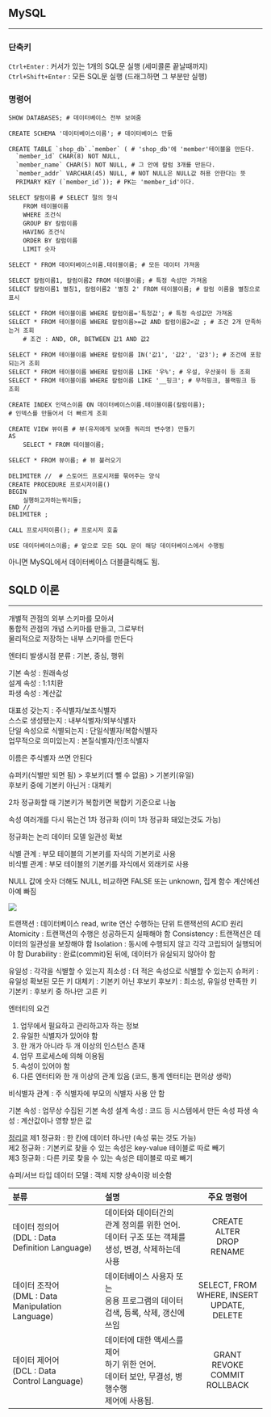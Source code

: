 ## MySQL
<hr>



### 단축키

`Ctrl+Enter` : 커서가 있는 1개의 SQL문 실행 (세미콜론 끝날때까지)
`Ctrl+Shift+Enter` : 모든 SQL문 실행 (드래그하면 그 부분만 실행)

### 명령어

```mysql
SHOW DATABASES; # 데이터베이스 전부 보여줌
```

```mysql
CREATE SCHEMA '데이터베이스이름'; # 데이터베이스 만듦
```

```mysql
CREATE TABLE `shop_db`.`member` ( # 'shop_db'에 'member'테이블을 만든다.
  `member_id` CHAR(8) NOT NULL,
  `member_name` CHAR(5) NOT NULL, # 그 안에 칼럼 3개를 만든다.
  `member_addr` VARCHAR(45) NULL, # NOT NULL은 NULL값 허용 안한다는 뜻
  PRIMARY KEY (`member_id`)); # PK는 'member_id'이다.
```

```mysql
SELECT 칼럼이름 # SELECT 절의 형식
	FROM 테이블이름
	WHERE 조건식
	GROUP BY 칼럼이름
	HAVING 조건식
	ORDER BY 칼럼이름
	LIMIT 숫자
```

```mysql
SELECT * FROM 데이터베이스이름.테이블이름; # 모든 데이터 가져옴

SELECT 칼럼이름1, 칼럼이름2 FROM 테이블이름; # 특정 속성만 가져옴
SELECT 칼럼이름1 별칭1, 칼럼이름2 '별칭 2' FROM 테이블이름; # 칼럼 이름을 별칭으로 표시

SELECT * FROM 테이블이름 WHERE 칼럼이름='특정값'; # 특정 속성값만 가져옴 
SELECT * FROM 테이블이름 WHERE 칼럼이름>=값 AND 칼럼이름2<값 ; # 조건 2개 만족하는거 조회
	# 조건 : AND, OR, BETWEEN 값1 AND 값2

SELECT * FROM 테이블이름 WHERE 칼럼이름 IN('값1', '값2', '값3'); # 조건에 포함되는거 조회
SELECT * FROM 테이블이름 WHERE 칼럼이름 LIKE '우%'; # 우설, 우산꽂이 등 조회
SELECT * FROM 테이블이름 WHERE 칼럼이름 LIKE '__핑크'; # 무적핑크, 블랙핑크 등 조회
```

```mysql
CREATE INDEX 인덱스이름 ON 데이터베이스이름.테이블이름(칼럼이름); 
# 인덱스를 만들어서 더 빠르게 조회
```

```mysql
CREATE VIEW 뷰이름 # 뷰(유저에게 보여줄 쿼리의 변수명) 만들기
AS
	SELECT * FROM 테이블이름;

SELECT * FROM 뷰이름; # 뷰 불러오기
```

```mysql
DELIMITER //  # 스토어드 프로시저를 묶어주는 양식
CREATE PROCEDURE 프로시저이름()
BEGIN
	실행하고자하는쿼리들;
END //
DELIMITER ;

CALL 프로시저이름(); # 프로시저 호출
```

```mysql
USE 데이터베이스이름; # 앞으로 모든 SQL 문이 해당 데이터베이스에서 수행됨
```
아니면  MySQL에서 데이터베이스 더블클릭해도 됨.
## SQLD 이론
<hr>

개별적 관점의 외부 스키마를 모아서  
통합적 관점의 개념 스키마를 만들고, 그로부터  
물리적으로 저장하는 내부 스키마를 만든다  
  
엔터티 발생시점 분류 : 기본, 중심, 행위  
  
기본 속성 : 원래속성  
설계 속성 : 1:1치환  
파생 속성 : 계산값  
  
대표성 갖는지 : 주식별자/보조식별자  
스스로 생성됐는지 : 내부식별자/외부식별자  
단일 속성으로 식별되는지 : 단일식별자/복합식별자  
업무적으로 의미있는지 : 본질식별자/인조식별자  
  
이름은 주식별자 쓰면 안된다  
  
슈퍼키(식별만 되면 됨) > 후보키(더 뺄 수 없음) > 기본키(유일)  
후보키 중에 기본키 아닌거 : 대체키  
  
2차 정규화할 때 기본키가 복합키면 복합키 기준으로 나눔  
  
속성 여러개를 다시 묶는건 1차 정규화 (이미 1차 정규화 돼있는것도 가능)  
  
정규화는 논리 데이터 모델 일관성 확보  
  
식별 관계 : 부모 테이블의 기본키를 자식의 기본키로 사용  
비식별 관계 : 부모 테이블의 기본키를 자식에서 외래키로 사용  
  
NULL 값에 숫자 더해도 NULL, 비교하면 FALSE 또는 unknown, 집계 함수 계산에선 아예 빠짐

![](다운로드.png)

트랜잭션 : 데이터베이스 read, write 연산 수행하는 단위
트랜잭션의 ACID 원리
Atomicity : 트랜잭션의 수행은 성공하든지 실패해야 함
Consistency : 트랜잭션은 데이터의 일관성을 보장해야 함
Isolation : 동시에 수행되지 않고 각각 고립되어 실행되어야 함
Durability : 완료(commit)된 뒤에, 데이터가 유실되지 않아야 함

유일성 : 각각을 식별할 수 있는지
최소성 : 더 적은 속성으로 식별할 수 있는지
슈퍼키 : 유일성 확보된 모든 키
대체키 : 기본키 아닌 후보키
후보키 : 최소성, 유일성 만족한 키
기본키 : 후보키 중 하나만 고른 키

엔터티의 요건
1. 업무에서 필요하고 관리하고자 하는 정보
2. 유일한 식별자가 있어야 함
3. 한 개가 아니라 두 개 이상의 인스턴스 존재
4. 업무 프로세스에 의해 이용됨
5. 속성이 있어야 함
6. 다른 엔터티와 한 개 이상의 관계 있음 (코드, 통계 엔터티는 편의상 생략)

비식별자 관계 : 주 식별자에 부모의 식별자 사용 안 함

기본 속성 : 업무상 수집된 기본 속성
설계 속성 : 코드 등 시스템에서 만든 속성
파생 속성 : 계산값이나 영향 받은 값

[정리글](https://mangkyu.tistory.com/110)
제1 정규화 : 한 칸에 데이터 하나만 (속성 묶는 것도 가능)  
제2 정규화 : 기본키로 찾을 수 있는 속성은 key-value 테이블로 따로 빼기  
제3 정규화 : 다른 키로 찾을 수 있는 속성은 테이블로 따로 빼기  
  
슈퍼/서브 타입 데이터 모델 : 객체 지향 상속이랑 비슷함


| 분류                                                | 설명                                                                |                     주요 명령어                      |
| :------------------------------------------------ | :---------------------------------------------------------------- | :---------------------------------------------: |
| 데이터 정의어<br>(DDL : Data <br>Definition Language)   | 데이터와 데이터간의 <br>관계 정의를 위한 언어.<br>데이터 구조 또는 객체를<br>생성, 변경, 삭제하는데 사용 |        CREATE<br>ALTER<br>DROP<br>RENAME        |
| 데이터 조작어<br>(DML : Data <br>Manipulation Language) | 데이터베이스 사용자 또는<br>응용 프로그램의 데이터<br>검색, 등록, 삭제, 갱신에 쓰임               | SELECT, FROM<br>WHERE, INSERT<br>UPDATE, DELETE |
| 데이터 제어어<br>(DCL : Data <br>Control Language)      | 데이터에 대한 액세스를 제어<br>하기 위한 언어.<br>데이터 보안, 무결성, 병행수행<br>제어에 사용됨.     |      GRANT<br>REVOKE<br>COMMIT<br>ROLLBACK      |

